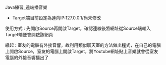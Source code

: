 Java練習_遠端播音樂

* Target端目前設定為連向IP:127.0.0.1/尚未修改

使用方式 : 先開啟Source再開啟Target，確認連線後將網址從Source端輸入Target端便會開啟該網頁

緣起 : 室友的電腦有外接音響，故利用類似聊天室的方法做出程式，在自己的電腦上開啟Source，室友的電腦上開啟Target，將Youtube網址貼上音樂就會從室友電腦的外接音響播出了
